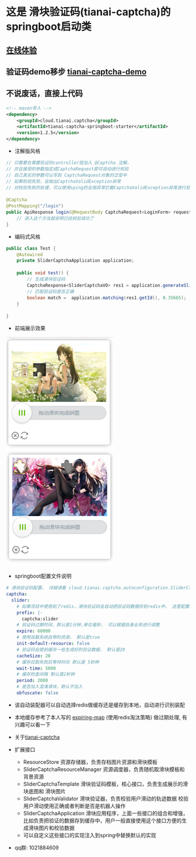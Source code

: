 # 这是 滑块验证码(tianai-captcha)的springboot启动类
## [在线体验](https://www.tianai.cloud)
## 验证码demo移步 [tianai-captcha-demo](https://gitee.com/tianai/tianai-captcha-demo)
## 不说废话，直接上代码

```xml
<!-- maven导入 -->
<dependency>
    <groupId>cloud.tianai.captcha</groupId>
    <artifactId>tianai-captcha-springboot-starter</artifactId>
    <version>1.2.5</version>
</dependency>
```

- 注解版风格
```java
// 只需要在需要验证的controller层加入 @Captcha 注解，
// 并且接受的参数指定成CaptchaRequest即可自动进行校验
// 自己真实的参数可以写到 CaptchaRequest对象的泛型中
// 如果校验失败，会抛出CaptchaValidException异常
// 对校验失败的处理，可以使用sping的全局异常拦截CaptchaValidException异常进行处理

@Captcha
@PostMapping("/login")
public ApiResponse login(@RequestBody CaptchaRequest<LoginForm> request) {
    // 进入这个方法就说明已经校验成功了
}
```
-  编码式风格
```java
public class Test {
    @Autowired
    private SliderCaptchaApplication application;
    
    public void test() {
        // 生成滑块验证码
        CaptchaResponse<SliderCaptchaVO> res1 = application.generateSliderCaptcha();
        // 匹配验证码是否正确
        boolean match =  application.matching(res1.getId(), 0.35665);        
    }

}
```


- 前端展示效果

![](image/1.png)
![](image/2.png)

- springboot配置文件说明
```yaml
# 滑块验证码配置， 详细请看 cloud.tianai.captcha.autoconfiguration.SliderCaptchaProperties 类
captcha:
  slider:
    # 如果项目中使用到了redis，滑块验证码会自动把验证码数据存到redis中， 这里配置redis的key的前缀,默认是captcha:slider
    prefix: |-
      captcha:slider
    # 验证码过期时间，默认是1分钟,单位毫秒， 可以根据自身业务进行调整
    expire: 60000
    # 使用加载系统自带的资源， 默认是true
    init-default-resource: false
    # 验证码会提前缓存一些生成好的验证数据， 默认是20
    cacheSize: 20
    # 缓存拉取失败后等待时间 默认是 5秒钟
    wait-time: 5000
    # 缓存检查间隔 默认是2秒钟
    period: 2000
    # 是否加入混淆滑块，默认不加入
    obfuscate: false
```
- 该自动装配器可以自动选择redis做缓存还是缓存到本地，自动进行识别装配
- 本地缓存参考了本人写的 [expiring-map](https://gitee.com/tianai/expiring-map) (使用redis淘汰策略) 做过期处理, 有兴趣可以看一下
- 关于[tianai-captcha](https://gitee.com/tianai/tianai-captcha)
- 扩展接口
    - ResourceStore 资源存储器，负责存档图片资源和滑块模板
    - SliderCaptchaResourceManager 资源调度器，负责随机取滑块模板和 背景资源
    - SliderCaptchaTemplate 滑块验证码模板，核心接口，负责生成展示的滑块底图和 滑块图片
    - SliderCaptchaValidator 滑块验证器，负责校验用户滑动的轨迹数据 校验用户滑动使用正确或者判断是否是机器人操作
    - SliderCaptchaApplication 滑块应用程序，上面一些接口的组合和增强，比如负责把验证的数据存到缓存中，用户一般直接使用这个接口方便的生成滑块图片和校验数据
    - 可以自定义这些接口的实现注入到spring中替换默认的实现

- qq群: 1021884609
 